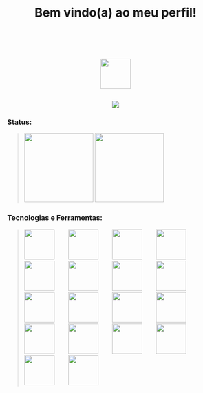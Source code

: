 # <p align="center">Bem vindo(a) ao meu perfil!</p></br><p align="center"><img width="70em" src="https://i.giphy.com/media/du3J3cXyzhj75IOgvA/giphy.webp"/></p>


<p align="center"><img src="https://readme-typing-svg.herokuapp.com?font=verdana&color=2E7920&lines=Ol%C3%A1!+Meu+nome+%C3%A9+Thiago+Murgia.;Sou+desenvolvedor+full+stack.;Foco%3A+NodeJs%2C+React%2C+React+Native)](https://git.io/typing-svg"/></p>

### Status:

><img height="160em" src="https://github-readme-stats.vercel.app/api?username=thiagomurgia&show_icons=true&theme=onedark&include_all_commits=true&count_private=true"/>
><img height="160em" = src="https://github-readme-stats.vercel.app/api/top-langs/?username=thiagomurgia&layout=compact&langs_count=16&theme=onedark"/> </br>


### Tecnologias e Ferramentas:
><img width="70em" src='https://cdn.jsdelivr.net/gh/devicons/devicon/icons/html5/html5-original-wordmark.svg'>&emsp;&emsp;
><img width="70em" src='https://cdn.jsdelivr.net/gh/devicons/devicon/icons/css3/css3-original-wordmark.svg'>&emsp;&emsp;
><img width="70em" src='https://cdn.jsdelivr.net/gh/devicons/devicon/icons/javascript/javascript-original.svg'>&emsp;&emsp;
><img width="70em" src='https://cdn.jsdelivr.net/gh/devicons/devicon/icons/typescript/typescript-plain.svg'>&emsp;&emsp;
><img width="70em" src='https://cdn.jsdelivr.net/gh/devicons/devicon/icons/nodejs/nodejs-original.svg'>&emsp;&emsp;
><img width="70em" src='https://cdn.jsdelivr.net/gh/devicons/devicon/icons/react/react-original-wordmark.svg'>&emsp;&emsp;
><img width="70em" src="https://cdn.jsdelivr.net/gh/devicons/devicon/icons/ubuntu/ubuntu-plain-wordmark.svg"/>&emsp;&emsp;
><img width="70em" src="https://cdn.jsdelivr.net/gh/devicons/devicon/icons/yarn/yarn-original-wordmark.svg"/>&emsp;&emsp;
><img width="70em" src="https://cdn.jsdelivr.net/gh/devicons/devicon/icons/firebase/firebase-plain-wordmark.svg"/>&emsp;&emsp;
><img width="70em" src="https://cdn.jsdelivr.net/gh/devicons/devicon/icons/mongodb/mongodb-original-wordmark.svg"/>&emsp;&emsp;
><img width="70em" src="https://cdn.jsdelivr.net/gh/devicons/devicon/icons/postgresql/postgresql-original-wordmark.svg"/>&emsp;&emsp;
><img width="70em" src="https://cdn.jsdelivr.net/gh/devicons/devicon/icons/git/git-original-wordmark.svg"/>&emsp;&emsp;
><img width="70em" src="https://cdn.jsdelivr.net/gh/devicons/devicon/icons/github/github-original-wordmark.svg"/>&emsp;&emsp;
><img width="70em" src="https://cdn.jsdelivr.net/gh/devicons/devicon/icons/sequelize/sequelize-original-wordmark.svg"/>&emsp;&emsp;
><img width="70em" src="https://cdn.jsdelivr.net/gh/devicons/devicon/icons/vscode/vscode-original-wordmark.svg"/>&emsp;&emsp;
><img width="70em" src="https://cdn.jsdelivr.net/gh/devicons/devicon/icons/npm/npm-original-wordmark.svg"/>&emsp;&emsp;
><img width="70em" src="https://cdn.jsdelivr.net/gh/devicons/devicon/icons/bash/bash-plain.svg"/>&emsp;&emsp;
><img width="70em" src="https://cdn.jsdelivr.net/gh/devicons/devicon/icons/linux/linux-original.svg"/>&emsp;&emsp;








